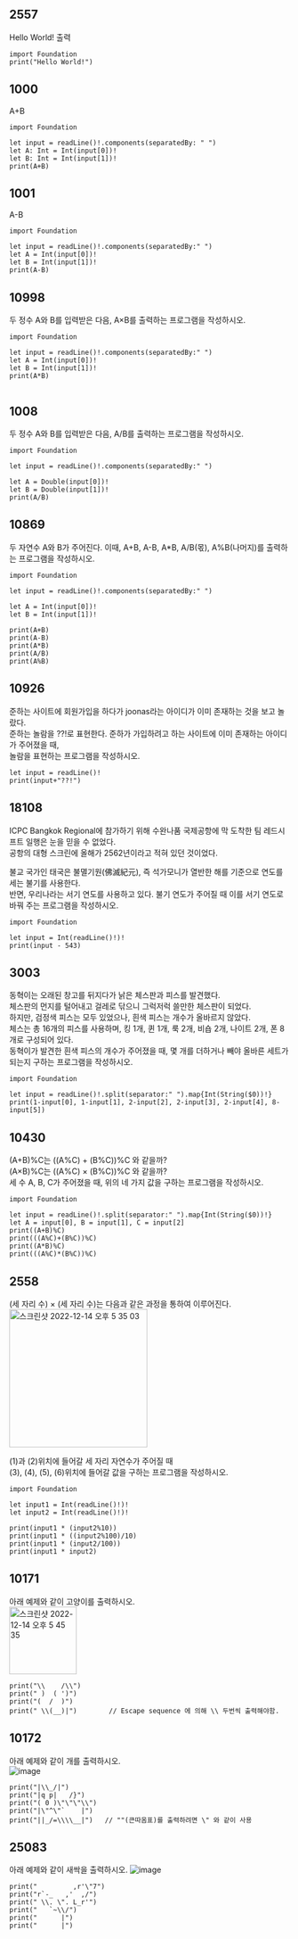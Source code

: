 ## 2557
Hello World! 출력
```
import Foundation
print("Hello World!")
```
## 1000
A+B
```
import Foundation

let input = readLine()!.components(separatedBy: " ")
let A: Int = Int(input[0])!
let B: Int = Int(input[1])!
print(A+B)
```
## 1001
A-B
```
import Foundation

let input = readLine()!.components(separatedBy:" ")
let A = Int(input[0])!
let B = Int(input[1])!
print(A-B)
```
## 10998
두 정수 A와 B를 입력받은 다음, A×B를 출력하는 프로그램을 작성하시오.
```
import Foundation

let input = readLine()!.components(separatedBy:" ")
let A = Int(input[0])!
let B = Int(input[1])!
print(A*B)
            
```
## 1008
두 정수 A와 B를 입력받은 다음, A/B를 출력하는 프로그램을 작성하시오.
```
import Foundation

let input = readLine()!.components(separatedBy:" ")

let A = Double(input[0])!
let B = Double(input[1])!
print(A/B)
```
## 10869
두 자연수 A와 B가 주어진다. 이때, A+B, A-B, A*B, A/B(몫), A%B(나머지)를 출력하는 프로그램을 작성하시오. 
```
import Foundation

let input = readLine()!.components(separatedBy:" ")

let A = Int(input[0])!
let B = Int(input[1])!

print(A+B)
print(A-B)
print(A*B)
print(A/B)
print(A%B)
```
## 10926
준하는 사이트에 회원가입을 하다가 joonas라는 아이디가 이미 존재하는 것을 보고 놀랐다.   
준하는 놀람을 ??!로 표현한다. 준하가 가입하려고 하는 사이트에 이미 존재하는 아이디가 주어졌을 때,   
놀람을 표현하는 프로그램을 작성하시오.
```
let input = readLine()!
print(input+"??!")
```
## 18108
ICPC Bangkok Regional에 참가하기 위해 수완나품 국제공항에 막 도착한 팀 레드시프트 일행은 눈을 믿을 수 없었다.   
공항의 대형 스크린에 올해가 2562년이라고 적혀 있던 것이었다.   
   
불교 국가인 태국은 불멸기원(佛滅紀元), 즉 석가모니가 열반한 해를 기준으로 연도를 세는 불기를 사용한다.   
반면, 우리나라는 서기 연도를 사용하고 있다. 불기 연도가 주어질 때 이를 서기 연도로 바꿔 주는 프로그램을 작성하시오.   
```
import Foundation

let input = Int(readLine()!)!
print(input - 543)
```
## 3003
동혁이는 오래된 창고를 뒤지다가 낡은 체스판과 피스를 발견했다.   
체스판의 먼지를 털어내고 걸레로 닦으니 그럭저럭 쓸만한 체스판이 되었다.    
하지만, 검정색 피스는 모두 있었으나, 흰색 피스는 개수가 올바르지 않았다.   
체스는 총 16개의 피스를 사용하며, 킹 1개, 퀸 1개, 룩 2개, 비숍 2개, 나이트 2개, 폰 8개로 구성되어 있다.   
동혁이가 발견한 흰색 피스의 개수가 주어졌을 때, 몇 개를 더하거나 빼야 올바른 세트가 되는지 구하는 프로그램을 작성하시오.   
```
import Foundation

let input = readLine()!.split(separator:" ").map{Int(String($0))!}
print(1-input[0], 1-input[1], 2-input[2], 2-input[3], 2-input[4], 8-input[5])
```
## 10430
(A+B)%C는 ((A%C) + (B%C))%C 와 같을까?   
(A×B)%C는 ((A%C) × (B%C))%C 와 같을까?   
세 수 A, B, C가 주어졌을 때, 위의 네 가지 값을 구하는 프로그램을 작성하시오.   
```
import Foundation

let input = readLine()!.split(separator:" ").map{Int(String($0))!}
let A = input[0], B = input[1], C = input[2]
print((A+B)%C)
print(((A%C)+(B%C))%C)
print((A*B)%C)
print(((A%C)*(B%C))%C)
```
## 2558
(세 자리 수) × (세 자리 수)는 다음과 같은 과정을 통하여 이루어진다.   
<img width="248" alt="스크린샷 2022-12-14 오후 5 35 03" src="https://user-images.githubusercontent.com/60501045/207546202-612fa42f-872d-4e37-87aa-71bea3e3af36.png">
   
(1)과 (2)위치에 들어갈 세 자리 자연수가 주어질 때   
(3), (4), (5), (6)위치에 들어갈 값을 구하는 프로그램을 작성하시오.   
```
import Foundation

let input1 = Int(readLine()!)!
let input2 = Int(readLine()!)!

print(input1 * (input2%10))
print(input1 * ((input2%100)/10)
print(input1 * (input2/100))
print(input1 * input2)
```
## 10171
아래 예제와 같이 고양이를 출력하시오.   
<img width="121" alt="스크린샷 2022-12-14 오후 5 45 35" src="https://user-images.githubusercontent.com/60501045/207548628-3fff4cc6-d4bc-4959-ac83-83397918938d.png">
   
```
print("\\    /\\")
print(" )  ( ')")
print("(  /  )")
print(" \\(__)|")        // Escape sequence 에 의해 \\ 두번씩 출력해야함.
```
## 10172
아래 예제와 같이 개를 출력하시오.   
![image](https://user-images.githubusercontent.com/60501045/207783072-a1fe71af-0eff-4a71-b3fe-ffb3ca3ed0a1.png)
   
```
print("|\\_/|")
print("|q p|   /}")
print("( 0 )\"\"\"\\")
print("|\"^\"`    |")
print("||_/=\\\\__|")   // ""(큰따옴표)를 출력하려면 \" 와 같이 사용
```
## 25083
아래 예제와 같이 새싹을 출력하시오.
![image](https://user-images.githubusercontent.com/60501045/207783273-af0cef20-9ead-4c4b-8335-d608aedc2947.png)
```
print("         ,r'\"7")
print("r`-_   ,'  ,/")
print(" \\. \". L_r'")
print("   `~\\/")
print("      |")
print("      |")
```
   
